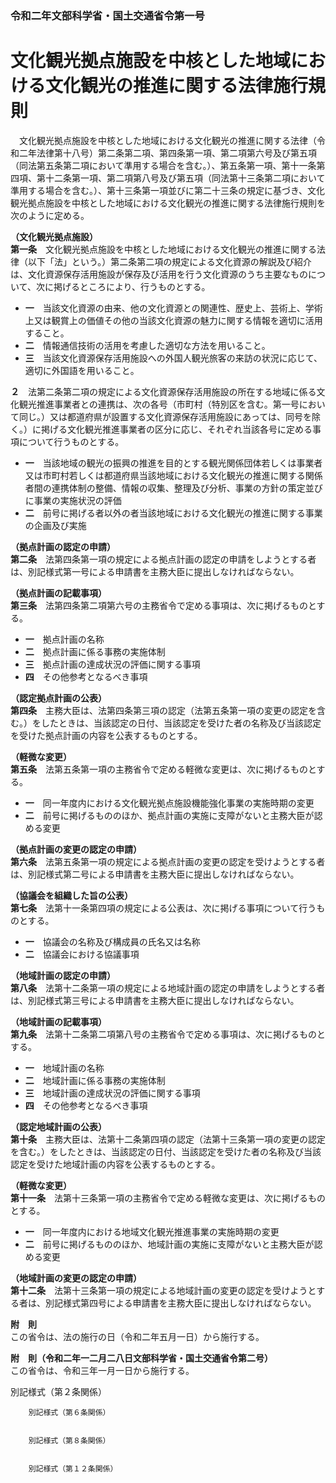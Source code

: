 ### 令和二年文部科学省・国土交通省令第一号  
# 文化観光拠点施設を中核とした地域における文化観光の推進に関する法律施行規則  
　文化観光拠点施設を中核とした地域における文化観光の推進に関する法律（令和二年法律第十八号）第二条第二項、第四条第一項、第二項第六号及び第五項（同法第五条第二項において準用する場合を含む。）、第五条第一項、第十一条第四項、第十二条第一項、第二項第八号及び第五項（同法第十三条第二項において準用する場合を含む。）、第十三条第一項並びに第二十三条の規定に基づき、文化観光拠点施設を中核とした地域における文化観光の推進に関する法律施行規則を次のように定める。  
  
**（文化観光拠点施設）**  
**第一条**　文化観光拠点施設を中核とした地域における文化観光の推進に関する法律（以下「法」という。）第二条第二項の規定による文化資源の解説及び紹介は、文化資源保存活用施設が保存及び活用を行う文化資源のうち主要なものについて、次に掲げるところにより、行うものとする。  
* **一**　当該文化資源の由来、他の文化資源との関連性、歴史上、芸術上、学術上又は観賞上の価値その他の当該文化資源の魅力に関する情報を適切に活用すること。  
* **二**　情報通信技術の活用を考慮した適切な方法を用いること。  
* **三**　当該文化資源保存活用施設への外国人観光旅客の来訪の状況に応じて、適切に外国語を用いること。  
  
**２**　法第二条第二項の規定による文化資源保存活用施設の所在する地域に係る文化観光推進事業者との連携は、次の各号（市町村（特別区を含む。第一号において同じ。）又は都道府県が設置する文化資源保存活用施設にあっては、同号を除く。）に掲げる文化観光推進事業者の区分に応じ、それぞれ当該各号に定める事項について行うものとする。  
* **一**　当該地域の観光の振興の推進を目的とする観光関係団体若しくは事業者又は市町村若しくは都道府県当該地域における文化観光の推進に関する関係者間の連携体制の整備、情報の収集、整理及び分析、事業の方針の策定並びに事業の実施状況の評価  
* **二**　前号に掲げる者以外の者当該地域における文化観光の推進に関する事業の企画及び実施  
  
**（拠点計画の認定の申請）**  
**第二条**　法第四条第一項の規定による拠点計画の認定の申請をしようとする者は、別記様式第一号による申請書を主務大臣に提出しなければならない。  
  
**（拠点計画の記載事項）**  
**第三条**　法第四条第二項第六号の主務省令で定める事項は、次に掲げるものとする。  
* **一**　拠点計画の名称  
* **二**　拠点計画に係る事務の実施体制  
* **三**　拠点計画の達成状況の評価に関する事項  
* **四**　その他参考となるべき事項  
  
**（認定拠点計画の公表）**  
**第四条**　主務大臣は、法第四条第三項の認定（法第五条第一項の変更の認定を含む。）をしたときは、当該認定の日付、当該認定を受けた者の名称及び当該認定を受けた拠点計画の内容を公表するものとする。  
  
**（軽微な変更）**  
**第五条**　法第五条第一項の主務省令で定める軽微な変更は、次に掲げるものとする。  
* **一**　同一年度内における文化観光拠点施設機能強化事業の実施時期の変更  
* **二**　前号に掲げるもののほか、拠点計画の実施に支障がないと主務大臣が認める変更  
  
**（拠点計画の変更の認定の申請）**  
**第六条**　法第五条第一項の規定による拠点計画の変更の認定を受けようとする者は、別記様式第二号による申請書を主務大臣に提出しなければならない。  
  
**（協議会を組織した旨の公表）**  
**第七条**　法第十一条第四項の規定による公表は、次に掲げる事項について行うものとする。  
* **一**　協議会の名称及び構成員の氏名又は名称  
* **二**　協議会における協議事項  
  
**（地域計画の認定の申請）**  
**第八条**　法第十二条第一項の規定による地域計画の認定の申請をしようとする者は、別記様式第三号による申請書を主務大臣に提出しなければならない。  
  
**（地域計画の記載事項）**  
**第九条**　法第十二条第二項第八号の主務省令で定める事項は、次に掲げるものとする。  
* **一**　地域計画の名称  
* **二**　地域計画に係る事務の実施体制  
* **三**　地域計画の達成状況の評価に関する事項  
* **四**　その他参考となるべき事項  
  
**（認定地域計画の公表）**  
**第十条**　主務大臣は、法第十二条第四項の認定（法第十三条第一項の変更の認定を含む。）をしたときは、当該認定の日付、当該認定を受けた者の名称及び当該認定を受けた地域計画の内容を公表するものとする。  
  
**（軽微な変更）**  
**第十一条**　法第十三条第一項の主務省令で定める軽微な変更は、次に掲げるものとする。  
* **一**　同一年度内における地域文化観光推進事業の実施時期の変更  
* **二**　前号に掲げるもののほか、地域計画の実施に支障がないと主務大臣が認める変更  
  
**（地域計画の変更の認定の申請）**  
**第十二条**　法第十三条第一項の規定による地域計画の変更の認定を受けようとする者は、別記様式第四号による申請書を主務大臣に提出しなければならない。  
  
**附　則**  
この省令は、法の施行の日（令和二年五月一日）から施行する。  
  
**附　則（令和二年一二月二八日文部科学省・国土交通省令第二号）**  
この省令は、令和三年一月一日から施行する。  
  
別記様式（第２条関係）  

          
        別記様式（第６条関係）  

          
        別記様式（第８条関係）  

          
        別記様式（第１２条関係）  

          
        